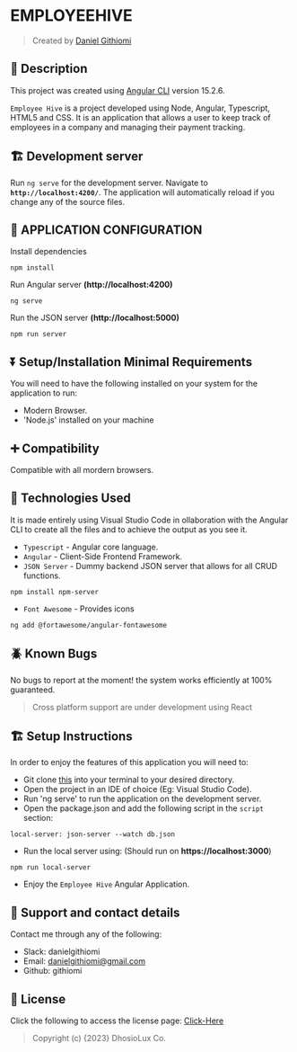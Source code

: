 # EMPLOYEEHIVE

> Created by <a href="https://www.github.com/githiomi"> Daniel Githiomi </a>

## 🚧 Description

This project was created using [Angular CLI](https://github.com/angular/angular-cli) version 15.2.6.

`Employee Hive` is a project developed using Node, Angular, Typescript, HTML5 and CSS. It is an application that allows a user to keep track of employees in a company and managing their payment tracking.

## 🏗️ Development server

Run `ng serve` for the development server. Navigate to __`http://localhost:4200/`__. The application will automatically reload if you change any of the source files.

## 🏁 APPLICATION CONFIGURATION

Install dependencies

```` (nodejs)
npm install
````

Run Angular server __(http://localhost:4200)__

```(nodejs)
ng serve
```

Run the JSON server __(http://localhost:5000)__

```(nodejs)
npm run server
```

## ⏬ Setup/Installation Minimal Requirements

You will need to have the following installed on your system for the application to run:

* Modern Browser.
* 'Node.js' installed on your machine

## ➕ Compatibility

Compatible with all mordern browsers.

## 🤖 Technologies Used

It is made entirely using Visual Studio Code in ollaboration with the Angular CLI to create all the files and to achieve the output as you see it.

* `Typescript` - Angular core language.
* `Angular` - Client-Side Frontend Framework.
* `JSON Server` - Dummy backend JSON server that allows for all CRUD functions.

```(nodejs)
npm install npm-server
```

* `Font Awesome` - Provides icons

```(nodejs)
ng add @fortawesome/angular-fontawesome
```

## 🪲 Known Bugs

No bugs to report at the moment! the system works efficiently at 100% guaranteed.

> Cross platform support are under development using React

## 🏗️ Setup Instructions

In order to enjoy the features of this application you will need to:

* Git clone [this](https://github.com/githiomi/Notehive) into your terminal to your
  desired directory.
* Open the project in an IDE of choice (Eg: Visual Studio Code).
* Run 'ng serve' to run the application on the development server.
* Open the package.json and add the following script in the `script` section:

```(json)
local-server: json-server --watch db.json
```

* Run the local server using: (Should run on __https://localhost:3000__)

```(nodejs)
npm run local-server
```

* Enjoy the `Employee Hive` Angular Application.

## 📧 Support and contact details

Contact me through any of the following:

* Slack: danielgithiomi
* Email: danielgithiomi@gmail.com
* Github: githiomi

## 📃 License

Click the following to access the license
page: [Click-Here](https://githiomi.github.io/Privacy-Policy/)

> Copyright (c) {2023} DhosioLux Co.
